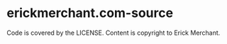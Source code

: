 # erickmerchant.com-source

Code is covered by the LICENSE. Content is copyright to Erick Merchant.
